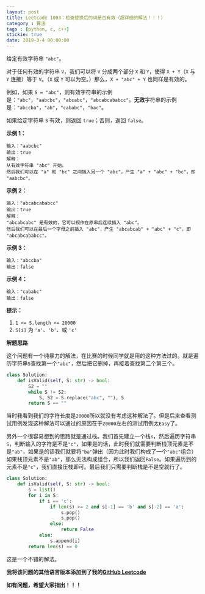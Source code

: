 ```yaml
---
layout: post
title: Leetcode 1003：检查替换后的词是否有效（超详细的解法！！！）
category : 算法
tags : [python, c, c++]
stickie: true
date: 2019-3-4 00:00:00
---
```


给定有效字符串 `"abc"`。

对于任何有效的字符串 `V`，我们可以将 `V` 分成两个部分 `X` 和 `Y`，使得 `X + Y`（`X` 与 `Y` 连接）等于 `V`。（`X` 或 `Y` 可以为空。）那么，`X + "abc" + Y` 也同样是有效的。

例如，如果 `S = "abc"`，则有效字符串的示例是：`"abc"`，`"aabcbc"`，`"abcabc"`，`"abcabcababcc"`。**无效**字符串的示例是：`"abccba"`，`"ab"`，`"cababc"`，`"bac"`。

如果给定字符串 `S` 有效，则返回 `true`；否则，返回 `false`。

**示例 1：**

```
输入："aabcbc"
输出：true
解释：
从有效字符串 "abc" 开始。
然后我们可以在 "a" 和 "bc" 之间插入另一个 "abc"，产生 "a" + "abc" + "bc"，即 "aabcbc"。
```

**示例 2：**

```
输入："abcabcababcc"
输出：true
解释：
"abcabcabc" 是有效的，它可以视作在原串后连续插入 "abc"。
然后我们可以在最后一个字母之前插入 "abc"，产生 "abcabcab" + "abc" + "c"，即 "abcabcababcc"。
```

**示例 3：**

```
输入："abccba"
输出：false
```

**示例 4：**

```
输入："cababc"
输出：false
```

**提示：**

1. `1 <= S.length <= 20000`
2. `S[i]` 为 `'a'`、`'b'`、或 `'c'`

**解题思路**

这个问题有一个纯暴力的解法，在比赛的时候同学就是用的这种方法过的。就是遍历字符串`S`查找第一个`"abc"`，然后把它删掉，再接着查找第二个第三个。

```python
class Solution:
    def isValid(self, S: str) -> bool:
        S2 = ""
        while S != S2:
            S, S2 = S.replace("abc", ""), S
        return S == ""
```

当时我看到我们的字符长度是`20000`所以就没有考虑这种解法了。但是后来查看测试用例发现这种解法可以通过的原因在于`20000`左右的测试用例太`Easy`了。

另外一个很容易想到的思路就是通过栈。我们首先建立一个栈`s`，然后遍历字符串`S`，判断输入的字符是不是`"c"`，如果是的话，此时我们就需要判断栈顶元素是不是`"ab"`，如果是的话我们就要将`"ba"`弹出（因为此时我们构成了一个`"abc"`组合）如果栈顶元素不是`"ab"`，那么无法构成组合，所以我们返回`False`。如果遍历到的元素不是`"c"`，我们直接压栈即可。最后我们只需要判断栈是不是空就行了。

```python
class Solution:
    def isValid(self, S: str) -> bool:
        s = list()
        for i in S:
            if i == 'c':
                if len(s) >= 2 and s[-1] == 'b' and s[-2] == 'a':
                    s.pop()
                    s.pop()
                else:
                    return False
            else:
                s.append(i)
        return len(s) == 0
```

这是一个不错的解法。

**我将该问题的其他语言版本添加到了我的[GitHub Leetcode](https://github.com/luliyucoordinate/Leetcode)**

**如有问题，希望大家指出！！！**